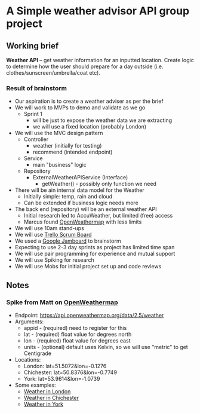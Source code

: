 # A Simple weather advisor API group project

## Working brief

**Weather API** – get weather information for an inputted location. 
Create logic to determine how the user should prepare for a day outside (i.e. clothes/sunscreen/umbrella/coat etc).

### Result of brainstorm
* Our aspiration is to create a weather adviser as per the brief
* We will work to MVPs to demo and validate as we go
  * Sprint 1 
    * will be just to expose the weather data we are extracting
    * we will use a fixed location (probably London)
* We will use the MVC design pattern
  * Controller
    * weather (initially for testing)
    * recommend (intended endpoint)
  * Service
    * main "business" logic
  * Repository
    * ExternalWeatherAPIService (Interface)
      * getWeather() - possibly only function we need
* There will be ain internal data model for the Weather
  * Initially simple: temp, rain and cloud
  * Can be extended if business logic needs more
* The back end (repository) will be an external weather API
  * Initial research led to AccuWeather, but limited (free) access
  * Marcus found [OpenWeathermap](https://api.openweathermap.org) with less limits
* We will use 10am stand-ups
* We will use [Trello Scrum Board](https://trello.com/b/UTh9AoCc/the-weather-app)
* We used a [Google Jamboard](https://jamboard.google.com/d/1JNdv_1CggF4AdezxcHiEkBWsLXGNudiaKh0HUHy-2mY/viewer) to brainstorm
* Expecting to use 2-3 day sprints as project has limited time span
* We will use pair programming for experience and mutual support
* We will use Spiking for research
* We will use Mobs for initial project set up and code reviews

## Notes

### Spike from Matt on [OpenWeathermap](https://api.openweathermap.org)

* Endpoint: https://api.openweathermap.org/data/2.5/weather
* Arguments:
  * appid - (required) need to register for this
  * lat - (required) float value for degrees north
  * lon - (required) float value for degrees east
  * units - (optional) default uses Kelvin, so we will use "metric" to get Centigrade
* Locations:
  * London: lat=51.5072&lon=-0.1276
  * Chichester: lat=50.8376&lon=-0.7749
  * York: lat=53.9614&lon=-1.0739
* Some examples:
  * [Weather in London](https://api.openweathermap.org/data/2.5/weather?lat=51.5072&lon=-0.1276&appid=7eff9edfb26b5501801fe33731f11aa4&units=metric)
  * [Weather in Chichester](https://api.openweathermap.org/data/2.5/weather?lat=50.8376&lon=-0.7749&appid=7eff9edfb26b5501801fe33731f11aa4&units=metric)
  * [Weather in York](https://api.openweathermap.org/data/2.5/weather?lat=53.9614&lon=-1.0739&appid=7eff9edfb26b5501801fe33731f11aa4&units=metric)

